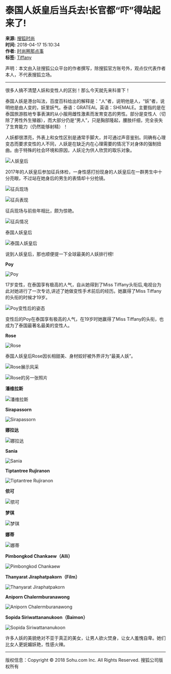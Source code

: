 # 泰国人妖皇后当兵去!长官都“吓”得站起来了!

**来源:** [搜狐时尚](https://fashion.sohu.com/)  
**时间:** 2018-04-17 15:10:34  
**作者:** [时尚圈那点事](http://mp.sohu.com/profile?xpt=Y2hlbnNpMTIwQHNvaHUuY29t)  
**标签:** [Tiffany](https://fashion.sohu.com/tag/0796/000041796.shtml)

声明：本文由入驻搜狐公众平台的作者撰写，除搜狐官方账号外，观点仅代表作者本人，不代表搜狐立场。

---

很多人搞不清楚人妖和变性人的区别！那么今天就先来科普下！

泰国人妖是港台叫法，百度百科给出的解释是：“人”者，说明他是人，“妖”者，说明他是由人变的，妖里妖气。泰语：GRATEAI。英语：SHEMALE。主要指的是在泰国旅游胜地专事表演的从小服用雌性激素而发育变态的男性。部分是变性人（切除了男性外生殖器），而大部分仍是“男人”，只是胸部隆起，腰肢纤细，完全丧失了生育能力（仍然能够射精）！

人妖都很漂亮，外表上和女性区别是通常手脚大，并可通过声音鉴别。同确有心理变态而要求变性的人不同，人妖是在缺乏内在心理需要的情况下对身体的强制扭曲。由于特殊的社会环境和原因，人妖沦为供人欣赏的取乐对象。

![人妖皇后](//5b0988e595225.cdn.sohucs.com/images/20180417/5637611a63c94ecc8dd7c61d35d797da.jpeg)

2017年的人妖皇后参加征兵体检，一身性感打扮现身的人妖皇后在一群男生中十分亮眼，不过站在她身后的男生的表情却十分抢镜。

![征兵现场](//5b0988e595225.cdn.sohucs.com/images/20180417/6ac498efc6554c8f8f3c37009db9f1c1.jpeg)

![征兵表现](//5b0988e595225.cdn.sohucs.com/images/20180417/5f0a139a6e844db89db15558a951a666.jpeg)

征兵现场与前些年相比，颇为惊艳。

![征兵情况](//5b0988e595225.cdn.sohucs.com/images/20180417/8e4cb8a553fe49218a743b8f374356e5.jpeg)

泰国人妖皇后

![泰国人妖皇后](//5b0988e595225.cdn.sohucs.com/images/20180417/0e447368a7bd426ba4dfde8f532cf290.jpeg)

说到人妖皇后，那也顺便提一下全球最美的人妖排行榜!

**Poy**

![Poy](//5b0988e595225.cdn.sohucs.com/images/20180417/f118a85d1d9e452ca8e54c74808fbddb.jpeg)

17岁变性，在泰国享有极高的人气，自从她得到了Miss Tiffany头衔后,电视台为此对她进行了一次专访,讲述了她做变性手术前后的经历。她赢得了Miss Tiffany的头衔的时候才19岁。

![Poy变性后的姿态](//5b0988e595225.cdn.sohucs.com/images/20180417/abacd315630e45c0b2675910a4e0952a.jpeg)

变性后的Poy在泰国享有极高的人气，在19岁时她赢得了Miss Tiffany的头衔，也成为了泰国最著名最美的变性人。

**Rose**

![Rose](//5b0988e595225.cdn.sohucs.com/images/20180417/e2e30e09cec64c04a34e2bf1065be62b.jpeg)

泰国人妖皇后Rose因长相甜美、身材姣好被外界评为“最美人妖”。

![Rose展示风采](//5b0988e595225.cdn.sohucs.com/images/20180417/9249c277b04640c9a7739e1c5e41b05e.jpeg)

![Rose的另一张照片](//5b0988e595225.cdn.sohucs.com/images/20180417/57a6a0763f6346789521bb8d91d49441.jpeg)

**潘维拉斯**

![潘维拉斯](//5b0988e595225.cdn.sohucs.com/images/20180417/902db0b188cb4ee08a343e0107d967b2.jpeg)

**Sirapassorn**

![Sirapassorn](//5b0988e595225.cdn.sohucs.com/images/20180417/2bd6575a21bb42289d5a833bb138c194.jpeg)

**娜拉达**

![娜拉达](//5b0988e595225.cdn.sohucs.com/images/20180417/2d2a36a96be8404db39d09d2aad2747d.jpeg)

**Sania**

![Sania](//5b0988e595225.cdn.sohucs.com/images/20180417/5aec2180f25b44cc83c615e66cca77dc.jpeg)

**Tiptantree Rujiranon**

![Tiptantree Rujiranon](//5b0988e595225.cdn.sohucs.com/images/20180417/bf6b5d7da32c48e2a5c8985ac2be10bb.jpeg)

**侬可**

![侬可](//5b0988e595225.cdn.sohucs.com/images/20180417/5fed998968624738a9faa9534cfb381e.jpeg)

**梦琪**

![梦琪](//5b0988e595225.cdn.sohucs.com/images/20180417/68cc973a42c043a7b4f01ee19d2eebc6.jpeg)

**娜蒂**

![娜蒂](//5b0988e595225.cdn.sohucs.com/images/20180417/0154dcad113d441dbe3bbc8e4e77da5c.jpeg)

**Pimbongkod Chankaew（Alli）**

![Pimbongkod Chankaew](//5b0988e595225.cdn.sohucs.com/images/20180417/a43512c15ef44148bd1ecaf9e11dcce3.jpeg)

**Thanyarat Jiraphatpakorn（Film）**

![Thanyarat Jiraphatpakorn](//5b0988e595225.cdn.sohucs.com/images/20180417/860901c5261a40cb89557dc2505bcec6.jpeg)

**Aniporn Chalermburanawong**

![Aniporn Chalermburanawong](//5b0988e595225.cdn.sohucs.com/images/20180417/bf71abc383aa42c790983ffaed091ee4.jpeg)

**Sopida Siriwattananukoon（Baimon）**

![Sopida Siriwattananukoon](//5b0988e595225.cdn.sohucs.com/images/20180417/b6645c0b153e409c902447226bdb1653.jpeg)

许多人妖的美貌绝对不亚于真正的美女，让男人欲火焚身，让女人羞愧自卑。她们比女人更妩媚妖艳，性感火辣。

--- 

版权信息：Copyright © 2018 Sohu.com Inc. All Rights Reserved. 搜狐公司版权所有
<!-- tcd_original_link https://fashion.sohu.com/20180417/n535069576.shtml -->
